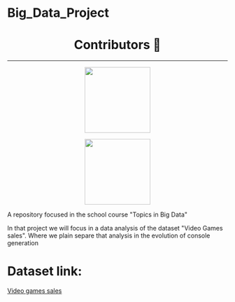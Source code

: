 # Big_Data_Project


 
      
<h1 align='center' font-family: 'Roboto'>Contributors 🐍</h1>
<hr>
<div class='main' display:"flex"; align="center">
  <a href='https://github.com/hermeson883?tab=repositories'><img src="https://avatars.githubusercontent.com/u/72263429?s=400&u=40bcc48d6b0edb21dc726fc26e5be003f3f93ac6&v=4" width='150px' border-radius:20px></a>
 
  <a href='https://github.com/gabrielsoares40940/'><img src="https://avatars.githubusercontent.com/u/64994893?v=4" width='150px' border-radius:20px></a>
</div>

A repository focused in the school course "Topics in Big Data"

In that project we will focus in a data analysis of the dataset "Video Games sales". Where we plain separe that analysis in the evolution of console generation

# Dataset link:
<a href= "https://www.kaggle.com/datasets/gregorut/videogamesales">Video games sales<a>
</div>
